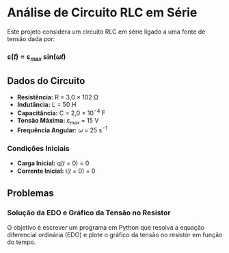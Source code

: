 # Análise de Circuito RLC em Série

Este projeto considera um circuito RLC em série ligado a uma fonte de tensão dada por:

### &epsilon;(𝑡) = &epsilon;<sub>𝑚𝑎𝑥</sub> sin(𝜔𝑡)

## Dados do Circuito

- **Resistência:** R = 3,0 × 102 Ω
- **Indutância:** L = 50 H
- **Capacitância:** C = 2,0 × 10<sup>−4</sup> F
- **Tensão Máxima:** &epsilon;<sub>𝑚𝑎𝑥</sub> = 15 V
- **Frequência Angular:** 𝜔 = 25 s<sup>−1</sup>

### Condições Iniciais

- **Carga Inicial:** q(𝑡 = 0) = 0
- **Corrente Inicial:** i(𝑡 = 0) = 0

## Problemas

### Solução da EDO e Gráfico da Tensão no Resistor

O objetivo é escrever um programa em Python que resolva a equação diferencial ordinária (EDO) e plote o gráfico da tensão no resistor em função do tempo.
